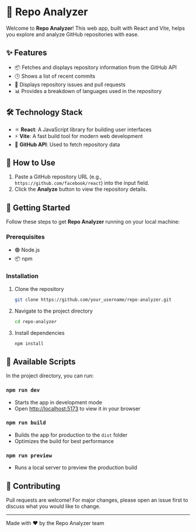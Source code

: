 # 🚀 Repo Analyzer

Welcome to **Repo Analyzer**! This web app, built with React and Vite, helps you explore and analyze GitHub repositories with ease.

## ✨ Features

- 📦 Fetches and displays repository information from the GitHub API
- 🕒 Shows a list of recent commits
- 🐞 Displays repository issues and pull requests
- 📊 Provides a breakdown of languages used in the repository

## 🛠️ Technology Stack

- ⚛️ **React**: A JavaScript library for building user interfaces
- ⚡ **Vite**: A fast build tool for modern web development
- 🐙 **GitHub API**: Used to fetch repository data

## 📝 How to Use

1. Paste a GitHub repository URL (e.g., `https://github.com/facebook/react`) into the input field.
2. Click the **Analyze** button to view the repository details.

## 🚦 Getting Started

Follow these steps to get **Repo Analyzer** running on your local machine:

### Prerequisites

- 🟢 Node.js
- 📦 npm

### Installation

1. Clone the repository
   ```sh
   git clone https://github.com/your_username/repo-analyzer.git
   ```
2. Navigate to the project directory
   ```sh
   cd repo-analyzer
   ```
3. Install dependencies
   ```sh
   npm install
   ```

## 🏃 Available Scripts

In the project directory, you can run:

### `npm run dev`

- Starts the app in development mode
- Open [http://localhost:5173](http://localhost:5173) to view it in your browser

### `npm run build`

- Builds the app for production to the `dist` folder
- Optimizes the build for best performance

### `npm run preview`

- Runs a local server to preview the production build

## 🤝 Contributing

Pull requests are welcome! For major changes, please open an issue first to discuss what you would like to change.

---

Made with ❤️ by the Repo Analyzer team
